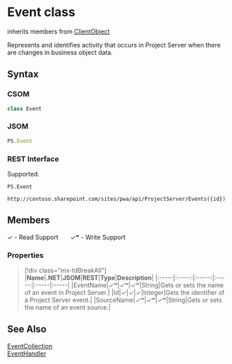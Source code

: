 [comment]: # (Name:Event)
[comment]: # (Name:Microsoft.ProjectServer.Event)
[comment]: # (Type:class)
[comment]: # (Status:Verified)

# <a name="name"></a>Event class

inherits members from [ClientObject](https://msdn.microsoft.com/en-us/library/microsoft.sharepoint.client.clientobject.aspx)<br/>

<a name="description"></a>Represents and identifies activity that occurs in Project Server when there are changes in business object data.

## <a name="syntax"></a>Syntax

### CSOM

```cs
class Event 
```
### JSOM

```javascript
PS.Event
```
### REST Interface

Supported.

```
PS.Event

http://contoso.sharepoint.com/sites/pwa/api/ProjectServer/Events({id})
```

## <a name="members"></a>Members


&#x2713; - Read Support &nbsp;&nbsp;&nbsp;&nbsp;&nbsp;&nbsp;&#x2713;&#x02B7; - Write Support

### <a name="properties"></a>Properties
> [!div class="mx-tdBreakAll"]
|**Name**|**.NET**|**JSOM**|**REST**|**Type**|**Description**|
|:-----|:-----:|:-----:|:-----:|:-----|:-----|
|<a name="EventName"></a>EventName|&#x2713;&#x02B7;|&#x2713;&#x02B7;|&#x2713;&#x02B7;|String|Gets or sets the name of an event in Project Server.|
|<a name="Id"></a>Id|&#x2713;|&#x2713;|&#x2713;|Integer|Gets the identifier of a Project Server event.|
|<a name="SourceName"></a>SourceName|&#x2713;&#x02B7;|&#x2713;&#x02B7;|&#x2713;&#x02B7;|String|Gets or sets the name of an event source.|

## <a name="seeAlso"></a>See Also

[EventCollection](EventCollection.md)<br/>
[EventHandler](EventHandler.md)<br/>

